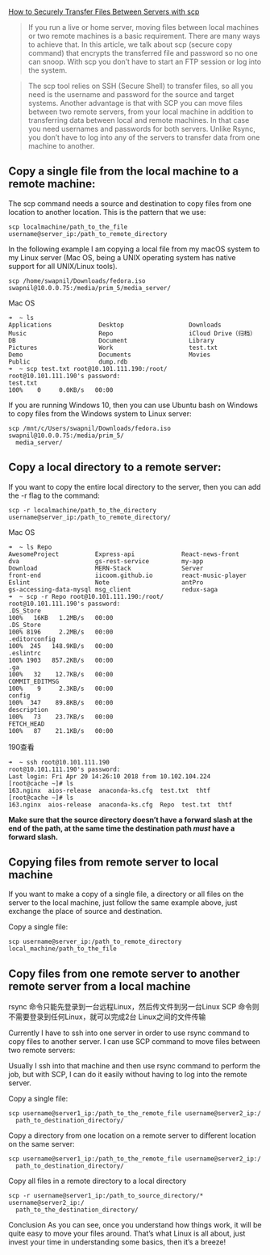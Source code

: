 [How to Securely Transfer Files Between Servers with scp](https://www.linux.com/learn/intro-to-linux/2017/2/how-securely-transfer-files-between-servers-scp)

> If you run a live or home server, moving files between local machines or two remote machines is a basic requirement. There are many ways to achieve that. In this article, we talk about scp (secure copy command) that encrypts the transferred file and password so no one can snoop. With scp you don’t have to start an FTP session or log into the system.

> The scp tool relies on SSH (Secure Shell) to transfer files, so all you need is the username and password for the source and target systems. Another advantage is that with SCP you can move files between two remote servers, from your local machine in addition to transferring data between local and remote machines. In that case you need usernames and passwords for both servers. Unlike Rsync, you don’t have to log into any of the servers to transfer data from one machine to another.

## Copy a single file from the local machine to a remote machine:
The scp command needs a source and destination to copy files from one location to another location. This is the pattern that we use:
```
scp localmachine/path_to_the_file username@server_ip:/path_to_remote_directory

```
In the following example I am copying a local file from my macOS system to my Linux server (Mac OS, being a UNIX operating system has native support for all UNIX/Linux tools).
```
scp /home/swapnil/Downloads/fedora.iso swapnil@10.0.0.75:/media/prim_5/media_server/
```

Mac OS
```
➜  ~ ls
Applications             Desktop                  Downloads                Music                    Repo                     iCloud Drive（归档）
DB                       Document                 Library                  Pictures                 Work                     test.txt
Demo                     Documents                Movies                   Public                   dump.rdb
➜  ~ scp test.txt root@10.101.111.190:/root/
root@10.101.111.190's password:
test.txt                                                                                                                                         100%    0     0.0KB/s   00:00
```

If you are running Windows 10, then you can use Ubuntu bash on Windows to copy files from the Windows system to Linux server:
```
scp /mnt/c/Users/swapnil/Downloads/fedora.iso swapnil@10.0.0.75:/media/prim_5/
  media_server/
```

## Copy a local directory to a remote server:

If you want to copy the entire local directory to the server, then you can add the -r flag to the command:
```
scp -r localmachine/path_to_the_directory username@server_ip:/path_to_remote_directory/
```

Mac OS
```
➜  ~ ls Repo
AwesomeProject          Express-api             React-news-front        dva                     gs-rest-service         my-app
Download                MERN-Stack              Server                  front-end               iicoom.github.io        react-music-player
Eslint                  Note                    antPro                  gs-accessing-data-mysql msg_client              redux-saga
➜  ~ scp -r Repo root@10.101.111.190:/root/
root@10.101.111.190's password:
.DS_Store                                                                                                                                        100%   16KB   1.2MB/s   00:00
.DS_Store                                                                                                                                        100% 8196     2.2MB/s   00:00
.editorconfig                                                                                                                                    100%  245   148.9KB/s   00:00
.eslintrc                                                                                                                                        100% 1903   857.2KB/s   00:00
.ga                                                                                                                                              100%   32    12.7KB/s   00:00
COMMIT_EDITMSG                                                                                                                                   100%    9     2.3KB/s   00:00
config                                                                                                                                           100%  347    89.8KB/s   00:00
description                                                                                                                                      100%   73    23.7KB/s   00:00
FETCH_HEAD                                                                                                                                       100%   87    21.1KB/s   00:00
```
190查看
```
➜  ~ ssh root@10.101.111.190
root@10.101.111.190's password:
Last login: Fri Apr 20 14:26:10 2018 from 10.102.104.224
[root@cache ~]# ls
163.nginx  aios-release  anaconda-ks.cfg  test.txt  thtf
[root@cache ~]# ls
163.nginx  aios-release  anaconda-ks.cfg  Repo  test.txt  thtf
```

**Make sure that the source directory doesn’t have a forward slash at the end of the path, at the same time the destination path *must* have a forward slash.**

## Copying files from remote server to local machine
If you want to make a copy of a single file, a directory or all files on the server to the local machine, just follow the same example above, just exchange the place of source and destination.

Copy a single file:
```
scp username@server_ip:/path_to_remote_directory local_machine/path_to_the_file 
```

## Copy files from one remote server to another remote server from a local machine
rsync 命令只能先登录到一台远程Linux，然后传文件到另一台Linux
SCP 命令则不需要登录到任何Linux，就可以完成2台 Linux之间的文件传输

Currently I have to ssh into one server in order to use rsync command to copy files to another server. I can use SCP command to move files between two remote servers:

Usually I ssh into that machine and then use rsync command to perform the job, but with SCP, I can do it easily without having to log into the remote server.

Copy a single file:
```
scp username@server1_ip:/path_to_the_remote_file username@server2_ip:/
  path_to_destination_directory/
```

Copy a directory from one location on a remote server to different location on the same server:
```
scp username@server1_ip:/path_to_the_remote_file username@server2_ip:/
  path_to_destination_directory/
```

Copy all files in a remote directory to a local directory
```
scp -r username@server1_ip:/path_to_source_directory/* username@server2_ip:/
  path_to_the_destination_directory/ 
```


Conclusion
As you can see, once you understand how things work, it will be quite easy to move your files around. That’s what Linux is all about, just invest your time in understanding some basics, then it’s a breeze!




